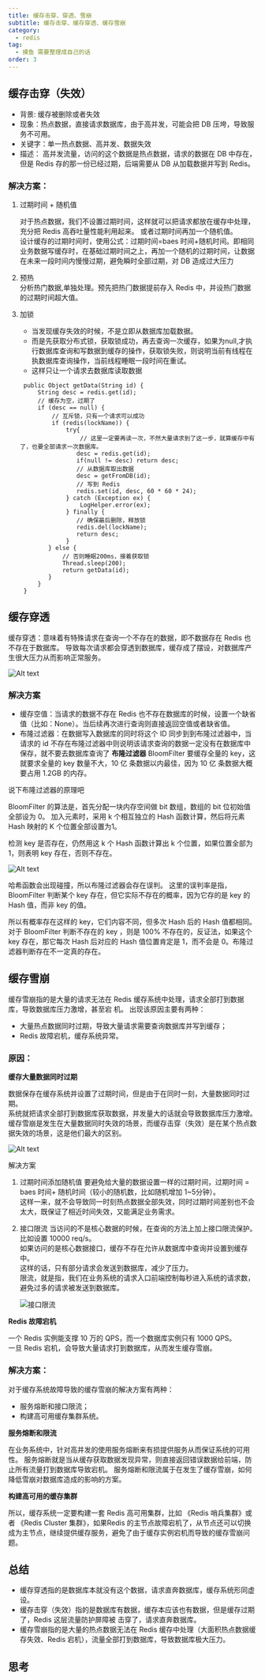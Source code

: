 ```yaml
---
title: 缓存击穿、穿透、雪崩
subtitle: 缓存击穿、缓存穿透、缓存雪崩
category:
  - redis
tag:
  - 摸鱼 需要整理成自己的话
order: 3
---
```


## 缓存击穿（失效）
- 背景: 缓存被删除或者失效
- 现象：热点数据，直接请求数据库，由于⾼并发，可能会把 DB 压垮，导致服务不可⽤。
- 关键字：单⼀热点数据、⾼并发、数据失效
- 描述：
⾼并发流量，访问的这个数据是热点数据，请求的数据在 DB 中存在，但是 Redis 存的那⼀份已经过期，后端需要从 DB 从加载数据并写到 Redis。

### 解决方案：
1. 过期时间 + 随机值

   对于热点数据，我们不设置过期时间，这样就可以把请求都放在缓存中处理，充分把 Redis ⾼吞吐量性能利⽤起来。
   或者过期时间再加⼀个随机值。  
  设计缓存的过期时间时，使⽤公式：过期时间=baes 时间+随机时间。即相同业务数据写缓存时，在基础过期时间之上，再加⼀个随机的过期时间，让数据在未来⼀段时间内慢慢过期，避免瞬时全部过期，对 DB 造成过⼤压⼒  

2. 预热  
分析热门数据,单独处理。预先把热⻔数据提前存⼊ Redis 中，并设热⻔数据的过期时间超⼤值。
3. 加锁

   -  当发现缓存失效的时候，不是⽴即从数据库加载数据。
   -  ⽽是先获取分布式锁，获取锁成功，再去查询一次缓存，如果为null,才执⾏数据库查询和写数据到缓存的操作，获取锁失败，则说明当前有线程在执数据库查询操作，当前线程睡眠⼀段时间在重试。
   - 这样只让⼀个请求去数据库读取数据
   ```
    public Object getData(String id) {
        String desc = redis.get(id);
        // 缓存为空，过期了
        if (desc == null) {
            // 互斥锁，只有⼀个请求可以成功
            if (redis(lockName)) {
                try{
                    // 这里一定要再读一次，不然大量请求到了这一步，就算缓存中有了，也要全部请求一次数据库。
                   desc = redis.get(id);
                   if(null != desc) return desc;
                   // 从数据库取出数据
                   desc = getFromDB(id);
                   // 写到 Redis
                   redis.set(id, desc, 60 * 60 * 24);
                } catch (Exception ex) {
                    LogHelper.error(ex);
                } finally {
                   // 确保最后删除，释放锁
                   redis.del(lockName);
                   return desc;
                }
           } else {
               // 否则睡眠200ms，接着获取锁
               Thread.sleep(200);
               return getData(id);
           }
        }
    }
   ```

## 缓存穿透
缓存穿透：意味着有特殊请求在查询⼀个不存在的数据，即不数据存在 Redis 也不存在于数据库。
导致每次请求都会穿透到数据库，缓存成了摆设，对数据库产⽣很⼤压⼒从⽽影响正常服务。

![Alt text](image-1.png)

### 解决⽅案
- 缓存空值：当请求的数据不存在 Redis 也不存在数据库的时候，设置⼀个缺省值（⽐如：None）。当后续再次进⾏查询则直接返回空值或者缺省值。   
- 布隆过滤器：在数据写⼊数据库的同时将这个 ID 同步到到布隆过滤器中，当请求的 id 不存在布隆过滤器中则说明该请求查询的数据⼀定没有在数据库中保存，就不要去数据库查询了
**布隆过滤器**
BloomFilter 要缓存全量的 key，这就要求全量的 key 数量不⼤，10 亿 条数据以内最佳，因为 10 亿 条数据⼤概要占⽤ 1.2GB 的内存。

说下布隆过滤器的原理吧

BloomFilter 的算法是，⾸先分配⼀块内存空间做 bit 数组，数组的 bit 位初始值全部设为 0。
加⼊元素时，采⽤ k 个相互独⽴的 Hash 函数计算，然后将元素 Hash 映射的 K 个位置全部设置为1。

检测 key 是否存在，仍然⽤这 k 个 Hash 函数计算出 k 个位置，如果位置全部为 1，则表明 key 存在，否则不存在。

![Alt text](image-4.png)

哈希函数会出现碰撞，所以布隆过滤器会存在误判。
这⾥的误判率是指，BloomFilter 判断某个 key 存在，但它实际不存在的概率，因为它存的是 key 的 Hash 值，⽽⾮ key 的值。

所以有概率存在这样的 key，它们内容不同，但多次 Hash 后的 Hash 值都相同。
对于 BloomFilter 判断不存在的 key ，则是 100% 不存在的，反证法，如果这个 key 存在，那它每次 Hash 后对应的 Hash 值位置肯定是 1，⽽不会是 0。布隆过滤器判断存在不⼀定真的存在。



## 缓存雪崩
缓存雪崩指的是⼤量的请求⽆法在 Redis 缓存系统中处理，请求全部打到数据库，导致数据库压⼒激增，甚⾄宕
机。
出现该原因主要有两种：
- ⼤量热点数据同时过期，导致⼤量请求需要查询数据库并写到缓存；
- Redis 故障宕机，缓存系统异常。
### 原因：
**缓存⼤量数据同时过期**

数据保存在缓存系统并设置了过期时间，但是由于在同时⼀刻，⼤量数据同时过期。  
系统就把请求全部打到数据库获取数据，并发量⼤的话就会导致数据库压⼒激增。  
缓存雪崩是发⽣在⼤量数据同时失效的场景，⽽缓存击穿（失效）是在某个热点数据失效的场景，这是他们最⼤的区别。

![Alt text](image-2.png)

解决⽅案  
1. 过期时间添加随机值
    要避免给⼤量的数据设置⼀样的过期时间，过期时间 = baes 时间+ 随机时间（较⼩的随机数，⽐如随机增加 1~5分钟）。   
    这样⼀来，就不会导致同⼀时刻热点数据全部失效，同时过期时间差别也不会太⼤，既保证了相近时间失效，⼜能满⾜业务需求。
2. 接⼝限流
    当访问的不是核⼼数据的时候，在查询的⽅法上加上接⼝限流保护。⽐如设置 10000 req/s。  
    如果访问的是核⼼数据接⼝，缓存不存在允许从数据库中查询并设置到缓存中。  
    这样的话，只有部分请求会发送到数据库，减少了压⼒。  
    限流，就是指，我们在业务系统的请求⼊⼝前端控制每秒进⼊系统的请求数，避免过多的请求被发送到数据库。

    ![接⼝限流](image-3.png)

**Redis 故障宕机**

⼀个 Redis 实例能⽀撑 10 万的 QPS，⽽⼀个数据库实例只有 1000 QPS。   
⼀旦 Redis 宕机，会导致⼤量请求打到数据库，从⽽发⽣缓存雪崩。

### 解决方案：

对于缓存系统故障导致的缓存雪崩的解决⽅案有两种：
- 服务熔断和接⼝限流；
- 构建⾼可⽤缓存集群系统。

**服务熔断和限流**

在业务系统中，针对⾼并发的使⽤服务熔断来有损提供服务从⽽保证系统的可⽤性。
服务熔断就是当从缓存获取数据发现异常，则直接返回错误数据给前端，防⽌所有流量打到数据库导致宕机。
服务熔断和限流属于在发⽣了缓存雪崩，如何降低雪崩对数据库造成的影响的⽅案。

**构建⾼可⽤的缓存集群** 

所以，缓存系统⼀定要构建⼀套 Redis ⾼可⽤集群，⽐如 《Redis 哨兵集群》或者 《Redis Cluster 集群》，如果Redis 的主节点故障宕机了，从节点还可以切换成为主节点，继续提供缓存服务，避免了由于缓存实例宕机⽽导致的缓存雪崩问题。

## 总结
- 缓存穿透指的是数据库本就没有这个数据，请求直奔数据库，缓存系统形同虚设。
- 缓存击穿（失效）指的是数据库有数据，缓存本应该也有数据，但是缓存过期了，Redis 这层流量防护屏障被
击穿了，请求直奔数据库。
- 缓存雪崩指的是⼤量的热点数据⽆法在 Redis 缓存中处理（⼤⾯积热点数据缓存失效、Redis 宕机），流量全部打到数据库，导致数据库极⼤压⼒。


## 思考